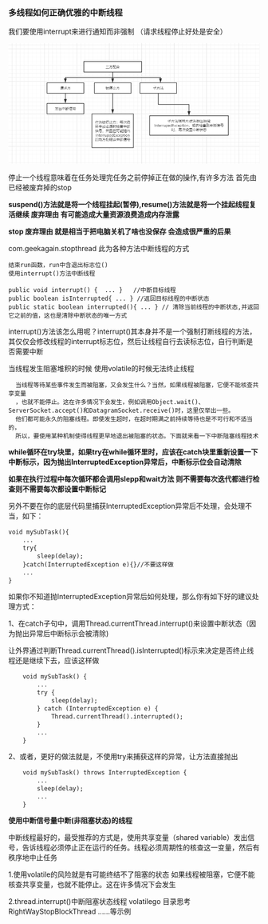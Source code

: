 ### 多线程如何正确优雅的中断线程

 我们要使用interrupt来进行通知而非强制 （请求线程停止好处是安全）
 
 ![整体流程](https://raw.githubusercontent.com/qiurunze123/imageall/master/basethread100.png)
 
 停止一个线程意味着在任务处理完任务之前停掉正在做的操作,有许多方法 首先由已经被废弃掉的stop 
 
 **suspend()方法就是将一个线程挂起(暂停),resume()方法就是将一个挂起线程复活继续 废弃理由 有可能造成大量资源浪费造成内存泄露**
  
 **stop 废弃理由 就是相当于把电脑关机了啥也没保存 会造成很严重的后果**
 
   com.geekagain.stopthread 此为各种方法中断线程的方式
   
   
    结束run函数，run中含退出标志位()
    使用interrupt()方法中断线程
    
    public void interrupt() {  ... }   //中断目标线程
    public boolean isInterrupted{ ... } //返回目标线程的中断状态
    public static boolean interrupted(){ ... } // 清除当前线程的中断状态,并返回它之前的值，这也是清除中断状态的唯一方式
    
  interrupt()方法该怎么用呢？interrupt()其本身并不是一个强制打断线程的方法，其仅仅会修改线程的interrupt标志位，然后让线程自行去读标志位，自行判断是否需要中断
  
  当线程发生阻塞堆积的时候 使用volatile的时候无法终止线程
  
      当线程等待某些事件发生而被阻塞，又会发生什么？当然，如果线程被阻塞，它便不能核查共享变量
      ，也就不能停止。这在许多情况下会发生，例如调用Object.wait()、ServerSocket.accept()和DatagramSocket.receive()时，这里仅举出一些。
      他们都可能永久的阻塞线程。即使发生超时，在超时期满之前持续等待也是不可行和不适当的，
      所以，要使用某种机制使得线程更早地退出被阻塞的状态。下面就来看一下中断阻塞线程技术
  
  **while循环在try块里，如果try在while循环里时，应该在catch块里重新设置一下中断标示，因为抛出InterruptedException异常后，中断标示位会自动清除**

  **如果在执行过程中每次循环都会调用slepp和wait方法 则不需要每次迭代都进行检查则不需要每次都设置中断标记**
 
  另外不要在你的底层代码里捕获InterruptedException异常后不处理，会处理不当，如下：
    
    void mySubTask(){   
        ...   
        try{   
            sleep(delay);   
        }catch(InterruptedException e){}//不要这样做   
        ...   
    }
      
   如果你不知道抛InterruptedException异常后如何处理，那么你有如下好的建议处理方式：
   
   1、在catch子句中，调用Thread.currentThread.interrupt()来设置中断状态（因为抛出异常后中断标示会被清除)
   
   让外界通过判断Thread.currentThread().isInterrupted()标示来决定是否终止线程还是继续下去，应该这样做
    
        void mySubTask() {   
            ...   
            try {   
                sleep(delay);   
            } catch (InterruptedException e) {   
                Thread.currentThread().interrupted();   
            }   
            ...   
        }  
   2、或者，更好的做法就是，不使用try来捕获这样的异常，让方法直接抛出
   
        void mySubTask() throws InterruptedException {   
            ...   
            sleep(delay);   
            ...   
        }  
        

**使用中断信号量中断(非阻塞状态)的线程**

 中断线程最好的，最受推荐的方式是，使用共享变量（shared variable）发出信号，告诉线程必须停止正在运行的任务。线程必须周期性的核查这一变量，然后有秩序地中止任务
 
 1.使用volatile的风险就是有可能终结不了阻塞的状态 如果线程被阻塞，它便不能核查共享变量，也就不能停止。这在许多情况下会发生
 
 2.thread.interrupt()中断阻塞状态线程 volatilego 目录思考 RightWayStopBlockThread   ......等示例
 
 